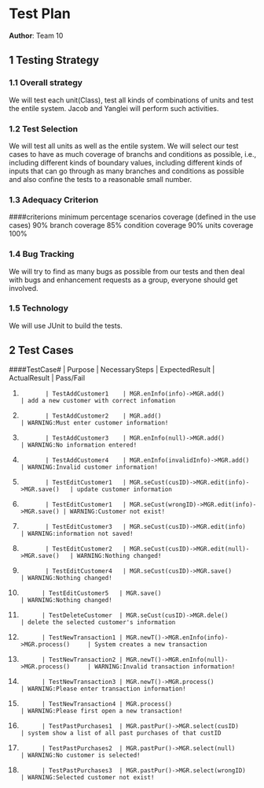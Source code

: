 # Test Plan

**Author**: Team 10

## 1 Testing Strategy

### 1.1 Overall strategy

We will test each unit(Class), test all kinds of combinations of units and test the entile system.
Jacob and Yanglei will perform such activities.

### 1.2 Test Selection

We will test all units as well as the entile system.
We will select our test cases to have as much coverage of branchs and conditions as possible, i.e., including different kinds of boundary values, including different kinds of inputs that can go through as many branches and conditions as possible and also confine the tests to a reasonable small number. 


### 1.3 Adequacy Criterion

####criterions                                      minimum percentage 
scenarios coverage (defined in the use cases)             90%
branch coverage                                           85%
condition coverage                                        90%
units coverage                                           100%

### 1.4 Bug Tracking

We will try to find as many bugs as possible from our tests and then deal with bugs and enhancement requests as a group, everyone should get involved.

### 1.5 Technology

We will use JUnit to build the tests.

## 2 Test Cases
 
####TestCase# | Purpose             | NecessarySteps                                  | ExpectedResult         | ActualResult       | Pass/Fail
1.            | TestAddCustomer1    | MGR.enInfo(info)->MGR.add()                     | add a new customer with correct infomation
2.            | TestAddCustomer2    | MGR.add()                                       | WARNING:Must enter customer information!
3.            | TestAddCustomer3    | MGR.enInfo(null)->MGR.add()                     | WARNING:No information entered!
4.            | TestAddCustomer4    | MGR.enInfo(invalidInfo)->MGR.add()              | WARNING:Invalid customer information!
5.            | TestEditCustomer1   | MGR.seCust(cusID)->MGR.edit(info)->MGR.save()   | update customer information
6.            | TestEditCustomer1   | MGR.seCust(wrongID)->MGR.edit(info)->MGR.save() | WARNING:Customer not exist!
7.            | TestEditCustomer3   | MGR.seCust(cusID)->MGR.edit(info)               | WARNING:information not saved!
8.            | TestEditCustomer2   | MGR.seCust(cusID)->MGR.edit(null)->MGR.save()   | WARNING:Nothing changed!
9.            | TestEditCustomer4   | MGR.seCust(cusID)->MGR.save()                   | WARNING:Nothing changed!
10.           | TestEditCustomer5   | MGR.save()                                      | WARNING:Nothing changed!
11.           | TestDeleteCustomer  | MGR.seCust(cusID)->MGR.dele()                   | delete the selected customer's information
12.           | TestNewTransaction1 | MGR.newT()->MGR.enInfo(info)->MGR.process()     | System creates a new transaction
13.           | TestNewTransaction2 | MGR.newT()->MGR.enInfo(null)->MGR.process()     | WARNING:Invalid transaction information!
14.           | TestNewTransaction3 | MGR.newT()->MGR.process()                       | WARNING:Please enter transaction information!
15.           | TestNewTransaction4 | MGR.process()                                   | WARNING:Please first open a new transaction!
16.           | TestPastPurchases1  | MGR.pastPur()->MGR.select(cusID)                | system show a list of all past purchases of that custID
17.           | TestPastPurchases2  | MGR.pastPur()->MGR.select(null)                 | WARNING:No customer is selected!
18.           | TestPastPurchases3  | MGR.pastPur()->MGR.select(wrongID)              | WARNING:Selected customer not exist!
